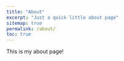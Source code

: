 ```yaml
---
title: "About"
excerpt: "Just a quick little about page"
sitemap: true
permalink: /about/
toc: true
---
```


This is my about page!
